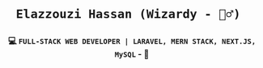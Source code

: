 <h1 align="center">
  
  `Elazzouzi Hassan (Wizardy - 🧙‍♂️) `
  
</h1>
<h3 align="center">
  
**💻 `FULL-STACK WEB DEVELOPER | LARAVEL, MERN STACK, NEXT.JS, MySQL` - 🚀**

</h3>